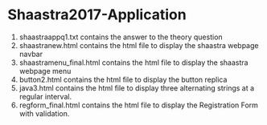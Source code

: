 # Shaastra2017-Application
1. shaastraappq1.txt contains the answer to the theory question
2. shaastranew.html contains the html file to display the shaastra webpage navbar
3. shaastramenu_final.html contains the html file to display the shaastra webpage menu
4. button2.html contains the html file to display the button replica
5. java3.html contains the html file to display three alternating strings at a regular interval.
6. regform_final.html contains the html file to display the Registration Form with validation. 
